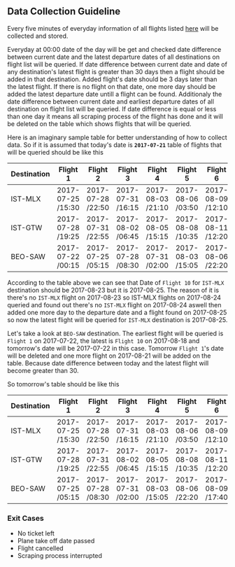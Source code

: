 ## **Data Collection Guideline**

Every five minutes of everyday information of all flights listed [here](!!FlightListLinkiEklenecek!!) will be collected and stored.

Everyday at 00:00 date of the day will be get and checked date difference between current date and the latest departure dates of all destinations on flight list will be queried. If date difference between current date and date of any destination's latest flight is greater than 30 days then a flight should be added in that destination. Added flight's date should be 3 days later than the latest flight. If there is no flight on that date, one more day should be added the latest departure date untill a flight can be found. Additionaly the date difference between current date and earliest departure dates of all destination on flight list will be queried. If date difference is equal or less than one day it means all scraping process of the flight has done and it will be deleted on the table which shows flights that will be queried.


Here is an imaginary sample table for better understanding of how to collect data.
So if it is assumed that today's date is **`2017-07-21`** table of flights that will be queried should be like this

| Destination |Flight 1|Flight 2|Flight 3|Flight 4|Flight 5|Flight 6|Flight 7|Flight 8|Flight 9|Flight 10|
|-------------|------------|------------|-----------|---------------|------------|------------|-----------|------------|------------|------------|
| IST-MLX     |2017-07-25 /15:30|2017-07-28 /22:50|2017-07-31 /16:15|2017-08-03 /21:10|2017-08-06 /03:50|2017-08-09 /12:10|2017-08-12 /08:45|2017-08-17 /15:15|2017-08-20 /18:35|2017-08-25 /11:25
| IST-GTW     |2017-07-28 /19:25|2017-07-31 /22:55|2017-08-02 /06:45|2017-08-05 /15:15|2017-08-08 /10:35|2017-08-11 /12:20|2017-08-14 /08:45|2017-08-17 /16:00|2017-08-20 /23:15|2017-08-23 /19:00|
| BEO-SAW     |2017-07-22 /00:15|2017-07-25 /05:15|2017-07-28 /08:30|2017-07-31 /02:00|2017-08-03 /15:05|2017-08-06 /22:20|2017-08-09 /17:40|2017-08-12 /23:00|2017-08-15 /11:15|2017-08-18 /20:00


According to the table above we can see that Date of `Flight 10` for `IST-MLX` destination should be 2017-08-23 but it is 2017-08-25. The reason of it is there's no `IST-MLX` flight on 2017-08-23 so IST-MLX flights on 2017-08-24 queried and found out there's no `IST-MLX` flight on 2017-08-24 aswell then added one more day to the departure date and a flight found on 2017-08-25 so now the latest flight will be queried for `IST-MLX` destination is 2017-08-25.

Let's take a look at `BEO-SAW` destination. The earliest flight will be queried is `Flight 1` on 2017-07-22, the latest is `Flight 10` on 2017-08-18 and tomorrow's date will be 2017-07-22 in this case. Tomorrow `Flight 1`'s date will be deleted and one more flight on 2017-08-21 will be added on the table. Because date difference between today and the latest flight will become greater than 30.

So tomorrow's table should be like this

| Destination |Flight 1|Flight 2|Flight 3|Flight 4|Flight 5|Flight 6|Flight 7|Flight 8|Flight 9|Flight 10|
|-------------|------------|------------|-----------|---------------|------------|------------|-----------|------------|------------|------------|
| IST-MLX     |2017-07-25 /15:30|2017-07-28 /22:50|2017-07-31 /16:15|2017-08-03 /21:10|2017-08-06 /03:50|2017-08-09 /12:10|2017-08-12 /08:45|2017-08-17 /15:15|2017-08-20 /18:35|2017-08-25 /11:25
| IST-GTW     |2017-07-28 /19:25|2017-07-31 /22:55|2017-08-02 /06:45|2017-08-05 /15:15|2017-08-08 /10:35|2017-08-11 /12:20|2017-08-14 /08:45|2017-08-17 /16:00|2017-08-20 /23:15|2017-08-23 /19:00|
| BEO-SAW     |2017-07-25 /05:15|2017-07-28 /08:30|2017-07-31 /02:00|2017-08-03 /15:05|2017-08-06 /22:20|2017-08-09 /17:40|2017-08-12 /23:00|2017-08-15 /11:15|2017-08-18 /20:00 |2017-08-21 /05:15

### Exit Cases

* No ticket left
* Plane take off date passed
* Flight cancelled
* Scraping process interrupted
